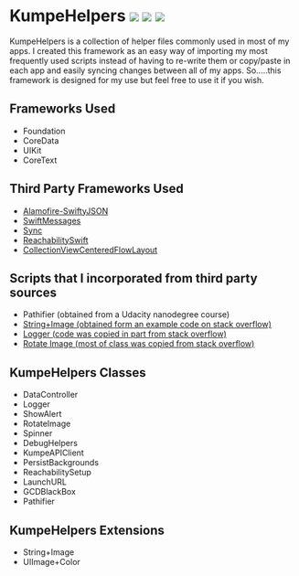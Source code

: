 # KumpeHelpers <img src="https://img.shields.io/badge/platform-iOS%2013.6%2B-lightgrey"/> <img src="https://img.shields.io/cocoapods/v/KumpeHelpers"/> <img src="https://img.shields.io/github/last-commit/kumpeapps/kumpehelpers"/>
KumpeHelpers is a collection of helper files commonly used in most of my apps. I created this framework as an easy way of importing my most frequently used scripts instead of having to re-write them or copy/paste in each app and easily syncing changes between all of my apps. So.....this framework is designed for my use but feel free to use it if you wish.

## Frameworks Used
-	Foundation
-	CoreData
-	UIKit
-	CoreText

## Third Party Frameworks Used
-	[Alamofire-SwiftyJSON](https://github.com/SwiftyJSON/Alamofire-SwiftyJSON)
-	[SwiftMessages](https://github.com/SwiftKickMobile/SwiftMessages)
-	[Sync](https://github.com/3lvis/Sync)
-	[ReachabilitySwift](https://github.com/ashleymills/Reachability.swift)
-	[CollectionViewCenteredFlowLayout](https://github.com/Coeur/CollectionViewCenteredFlowLayout)

## Scripts that I incorporated from third party sources
-	Pathifier (obtained from a Udacity nanodegree course)
-	[String+Image (obtained form an example code on stack overflow)](https://stackoverflow.com/questions/38809425/convert-apple-emoji-string-to-uiimage)
-	[Logger (code was copied in part from stack overflow)](https://stackoverflow.com/questions/40583721/print-to-console-log-with-color/41740104)
-	[Rotate Image (most of class was copied from stack overflow)](https://stackoverflow.com/questions/49666907/custom-image-with-rotation-in-activity-indicator-for-iphone-application-in-swift)

## KumpeHelpers Classes
-	DataController
-	Logger
-	ShowAlert
-	RotateImage
-	Spinner
-	DebugHelpers
-	KumpeAPIClient
-	PersistBackgrounds
-	ReachabilitySetup
-	LaunchURL
-	GCDBlackBox
-	Pathifier

## KumpeHelpers Extensions
-	String+Image
-	UIImage+Color
